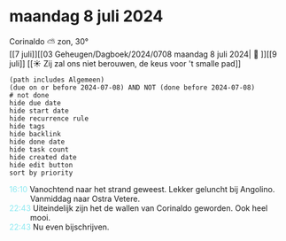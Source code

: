 # maandag 8 juli 2024

Corinaldo ⛅ zon, 30°<br>[[7 juli]][[03 Geheugen/Dagboek/2024/0708 maandag 8 juli 2024| 📓 ]][[9 juli]]
[[☀️ Zij zal ons niet berouwen, de keus voor 't smalle pad]]
```tasks
(path includes Algemeen)
(due on or before 2024-07-08) AND NOT (done before 2024-07-08)
# not done
hide due date
hide start date
hide recurrence rule
hide tags
hide backlink
hide done date
hide task count
hide created date
hide edit button
sort by priority 
```
<p style="padding-left: 2.7em; text-indent: -2.7em; margin: 0"><font color=#8be9f1>16:10</font>  Vanochtend naar het strand geweest. Lekker geluncht bij Angolino. Vanmiddag naar  Ostra Vetere. </p>   
<p style="padding-left: 2.7em; text-indent: -2.7em; margin: 0"><font color=#8be9f1>22:43</font>  Uiteindelijk zijn het de wallen van Corinaldo geworden. Ook heel mooi. </p>   
<p style="padding-left: 2.7em; text-indent: -2.7em; margin: 0"><font color=#8be9f1>22:43</font>  Nu even bijschrijven. </p>   